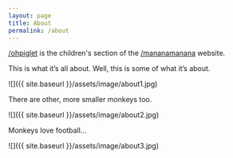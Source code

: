 ```yaml
---
layout: page
title: About
permalink: /about
---
```

 
[/ohpiglet](https://ohpiglet.mananamanana.com/) is the children's section of the [/mananamanana](https://mananamanana.com/) website.

This is what it’s all about. Well, this is some of what it’s about.

![]({{ site.baseurl }}/assets/image/about1.jpg)

There are other, more smaller monkeys too.

![]({{ site.baseurl }}/assets/image/about2.jpg)

Monkeys love football…

![]({{ site.baseurl }}/assets/image/about3.jpg)
